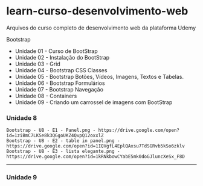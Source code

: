 # learn-curso-desenvolvimento-web
Arquivos do curso completo de desenvolvimento web da plataforma Udemy



Bootstrap
 * Unidade 01 - Curso de BootStrap  
 * Unidade 02 - Instalação do BootStrap  
 * Unidade 03 - Grid  
 * Unidade 04 - Bootstrap CSS Classes  
 * Unidade 05 - Bootstrap Botões, Vídeos, Imagens, Textos e Tabelas.  
 * Unidade 06 - Bootstrap Formulários  
 * Unidade 07 - Bootstrap Navegação  
 * Unidade 08 - Containers  
 * Unidade 09 - Criando um carrossel de imagens com BootStrap  

### Unidade 8
    Bootstrap - U8 - E1 - Panel.png - https://drive.google.com/open?id=1ziBmC7LKSe8k3QGgoUKZ4QvpQ12oxxlZ
    Bootstrap - U8 - E2 - table in panel.png - https://drive.google.com/open?id=1IQVgfL4EplQAxsu7TdSGRvb5kSo6zklv
    Bootstrap - U8 - E3 - lista elegante.png - https://drive.google.com/open?id=1kRNkbowCYabE5mk0doGJluncXeSx_F8D
---
### Unidade 9